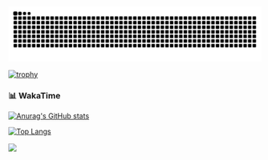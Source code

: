 
<!--
**59-lmq/59-lmq** is a ✨ _special_ ✨ repository because its `README.md` (this file) appears on your GitHub profile.

Here are some ideas to get you started:

- 🔭 I’m currently working on ...
- 🌱 I’m currently learning ...
- 👯 I’m looking to collaborate on ...
- 🤔 I’m looking for help with ...
- 💬 Ask me about ...
- 📫 How to reach me: ...
- 😄 Pronouns: ...
- ⚡ Fun fact: ...

<picture>
  <source media="(prefers-color-scheme: dark)" srcset="https//raw.githubusercontent.com/59-lmq/59-lmq/output/github-contribution-grid-snake-dark.svg">
  <source media="(prefers-color-scheme: light)" srcset="https//raw.githubusercontent.com/59-lmq/59-lmq/output/github-contribution-grid-snake.svg">
  <img alt="github contribution grid snake animation" src="https://raw.githubusercontent.com/59-lmq/59-lmq/output/github-contribution-grid-snake.svg">
</picture>
-->

<picture>
  <source media="(prefers-color-scheme: dark)" srcset="https://raw.githubusercontent.com/59-lmq/59-lmq/output/github-contribution-grid-snake-dark.svg">
  <source media="(prefers-color-scheme: light)" srcset="https://raw.githubusercontent.com/59-lmq/59-lmq/output/github-contribution-grid-snake.svg">
  <img alt="github contribution grid snake animation" src="https://raw.githubusercontent.com/59-lmq/59-lmq/output/github-contribution-grid-snake.svg">
</picture>

[![trophy](https://github-profile-trophy.vercel.app/?username=59-lmq)](https://github.com/ryo-ma/github-profile-trophy)

<!-- wakatime 统计 -->
### 📊 WakaTime

[![Anurag's GitHub stats](https://github-readme-stats.vercel.app/api?username=59-lmq)](https://github.com/anuraghazra/github-readme-stats)

[![Top Langs](https://github-readme-stats.vercel.app/api/top-langs/?username=59-lmq)](https://github.com/anuraghazra/github-readme-stats)

<a href="https://github.com/anuraghazra/github-readme-stats">
  <img align="center" src="[https://github-readme-stats.vercel.app/api/pin/?username=59-lmq&repo=github-readme-stats](https://github-readme-stats.vercel.app/api/top-langs/?username=59-lmq)" />
</a>

